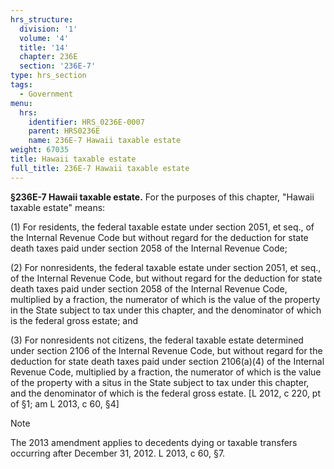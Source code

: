 ```yaml
---
hrs_structure:
  division: '1'
  volume: '4'
  title: '14'
  chapter: 236E
  section: '236E-7'
type: hrs_section
tags:
  - Government
menu:
  hrs:
    identifier: HRS_0236E-0007
    parent: HRS0236E
    name: 236E-7 Hawaii taxable estate
weight: 67035
title: Hawaii taxable estate
full_title: 236E-7 Hawaii taxable estate
---
```

**§236E-7 Hawaii taxable estate.** For the purposes of this chapter, "Hawaii taxable estate" means:

(1) For residents, the federal taxable estate under section 2051, et seq., of the Internal Revenue Code but without regard for the deduction for state death taxes paid under section 2058 of the Internal Revenue Code;

(2) For nonresidents, the federal taxable estate under section 2051, et seq., of the Internal Revenue Code, but without regard for the deduction for state death taxes paid under section 2058 of the Internal Revenue Code, multiplied by a fraction, the numerator of which is the value of the property in the State subject to tax under this chapter, and the denominator of which is the federal gross estate; and

(3) For nonresidents not citizens, the federal taxable estate determined under section 2106 of the Internal Revenue Code, but without regard for the deduction for state death taxes paid under section 2106(a)(4) of the Internal Revenue Code, multiplied by a fraction, the numerator of which is the value of the property with a situs in the State subject to tax under this chapter, and the denominator of which is the federal gross estate. [L 2012, c 220, pt of §1; am L 2013, c 60, §4]

Note

The 2013 amendment applies to decedents dying or taxable transfers occurring after December 31, 2012\. L 2013, c 60, §7.